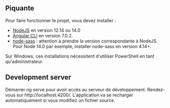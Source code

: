 ## Piquante

Pour faire fonctionner le projet, vous devez installer :

- [NodeJS](https://nodejs.org/en/download/) en version 12.14 ou 14.0
- [Angular CLI](https://github.com/angular/angular-cli) en version 7.0.2.
- [node-sass](https://www.npmjs.com/package/node-sass) : attention à prendre la version correspondante à NodeJS. Pour Node 14.0 par exemple, installer node-sass en version 4.14+.

Sur Windows, ces installations nécessitent d'utiliser PowerShell en tant qu'administrateur.

## Development server

Démarrer ng serve pour avoir accès au serveur de développement. Rendez-vous sur http://localhost:4200/. L'application va se recharger automatiquement si vous modifiez un fichier source.
